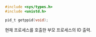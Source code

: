 ~~~c
#include <sys/types.h>
#include <unistd.h>

pid_t getppid(void);
~~~

현재 프로세스를 호출한 부모 프로세스의 ID 출력.